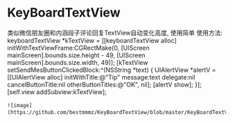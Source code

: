 # KeyBoardTextView
类似微信朋友圈和内涵段子评论回复TextView自动变化高度, 使用简单
使用方法:
    keyboardTextView *kTextView = [[keyboardTextView alloc] initWithTextViewFrame:CGRectMake(0, [UIScreen mainScreen].bounds.size.height - 49, [UIScreen mainScreen].bounds.size.width, 49)];
    [kTextView setSendMesButtonClickedBlock:^(NSString *text) {
        UIAlertView *alertV = [[UIAlertView alloc] initWithTitle:@"Tip"
                                                         message:text
                                                        delegate:nil
                                               cancelButtonTitle:nil
                                               otherButtonTitles:@"OK", nil];
        [alertV show];
    }];
    [self.view addSubview:kTextView];
    
    ![image](https://github.com/bestmmmz/KeyBoardTextView/blob/master/KeyBoardTextView/11111111/keyboardTextView.gif)
